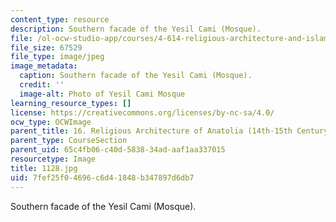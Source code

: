 ```yaml
---
content_type: resource
description: Southern facade of the Yesil Cami (Mosque).
file: /ol-ocw-studio-app/courses/4-614-religious-architecture-and-islamic-cultures-fall-2002/7fef25f04696c6d41848b347897d6db7_1128.jpg
file_size: 67529
file_type: image/jpeg
image_metadata:
  caption: Southern facade of the Yesil Cami (Mosque).
  credit: ''
  image-alt: Photo of Yesil Cami Mosque
learning_resource_types: []
license: https://creativecommons.org/licenses/by-nc-sa/4.0/
ocw_type: OCWImage
parent_title: 16. Religious Architecture of Anatolia (14th-15th Century)
parent_type: CourseSection
parent_uid: 65c4fb06-c40d-5838-34ad-aaf1aa337015
resourcetype: Image
title: 1128.jpg
uid: 7fef25f0-4696-c6d4-1848-b347897d6db7
---
```

Southern facade of the Yesil Cami (Mosque).